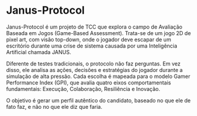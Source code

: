 # Janus-Protocol


Janus-Protocol é um projeto de TCC que explora o campo de Avaliação Baseada em Jogos (Game-Based Assessment). Trata-se de um jogo 2D de pixel art, com visão top-down, onde o jogador deve escapar de um escritório durante uma crise de sistema causada por uma Inteligência Artificial chamada JANUS.

Diferente de testes tradicionais, o protocolo não faz perguntas. Em vez disso, ele analisa as ações, decisões e estratégias do jogador durante a simulação de alta pressão. Cada escolha é mapeada para o modelo Gamer Performance Index (GPI), que avalia quatro eixos comportamentais fundamentais: Execução, Colaboração, Resiliência e Inovação.

O objetivo é gerar um perfil autêntico do candidato, baseado no que ele de fato faz, e não no que ele diz que faria.
